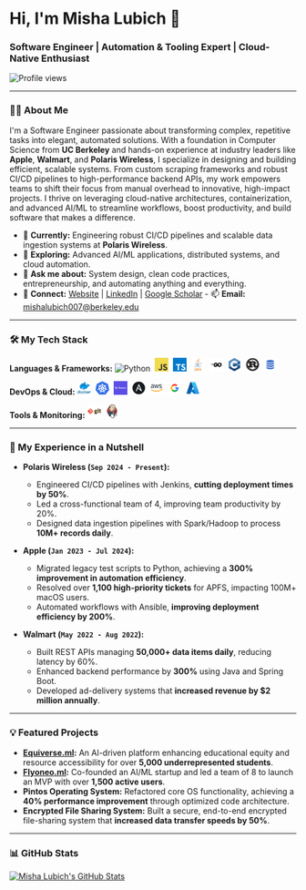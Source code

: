 # Hi, I'm Misha Lubich 👋
### Software Engineer | Automation & Tooling Expert | Cloud-Native Enthusiast
![Profile views](https://komarev.com/ghpvc/?username=ml-lubich&label=Views&color=blue&style=plastic)

---

### 👨‍💻 About Me
I'm a Software Engineer passionate about transforming complex, repetitive tasks into elegant, automated solutions. With a foundation in Computer Science from **UC Berkeley** and hands-on experience at industry leaders like **Apple**, **Walmart**, and **Polaris Wireless**, I specialize in designing and building efficient, scalable systems. From custom scraping frameworks and robust CI/CD pipelines to high-performance backend APIs, my work empowers teams to shift their focus from manual overhead to innovative, high-impact projects. I thrive on leveraging cloud-native architectures, containerization, and advanced AI/ML to streamline workflows, boost productivity, and build software that makes a difference.

- 🔭 **Currently:** Engineering robust CI/CD pipelines and scalable data ingestion systems at **Polaris Wireless**.
- 🌱 **Exploring:** Advanced AI/ML applications, distributed systems, and cloud automation.
- 💬 **Ask me about:** System design, clean code practices, entrepreneurship, and automating anything and everything.
- 🔗 **Connect:** [Website](https://mishalubich.com) | [LinkedIn](https://www.linkedin.com/in/misha-lubich/) | [Google Scholar](https://scholar.google.com/citations?user=your_scholar_id)  - 📫 **Email:** [mishalubich007@berkeley.edu](mailto:mishalubich007@berkeley.edu)

---

### 🛠️ My Tech Stack

**Languages & Frameworks:**
<img src="https://www.python.org/static/opengraph-icon-200x200.png" alt="Python" width="24" height="24"/>&nbsp;
<img src="https://raw.githubusercontent.com/github/explore/80688e429a7d4ef2fca1e82350fe8e3517d3494d/topics/javascript/javascript.png" alt="JavaScript" width="24" height="24"/>&nbsp;
<img src="https://raw.githubusercontent.com/github/explore/main/topics/typescript/typescript.png" alt="TypeScript" width="24" height="24"/>&nbsp;
<img src="https://raw.githubusercontent.com/github/explore/main/topics/java/java.png" alt="Java" width="24" height="24"/>&nbsp;
<img src="https://raw.githubusercontent.com/github/explore/main/topics/go/go.png" alt="Go" width="24" height="24"/>&nbsp;
<img src="https://raw.githubusercontent.com/github/explore/main/topics/cpp/cpp.png" alt="C++" width="24" height="24"/>&nbsp;
<img src="https://raw.githubusercontent.com/github/explore/main/topics/rust/rust.png" alt="Rust" width="24" height="24"/>&nbsp;
<img src="https://raw.githubusercontent.com/github/explore/main/topics/sql/sql.png" alt="SQL" width="24" height="24"/>

**DevOps & Cloud:**
<img src="https://raw.githubusercontent.com/github/explore/main/topics/docker/docker.png" alt="Docker" width="24" height="24"/>&nbsp;
<img src="https://raw.githubusercontent.com/github/explore/main/topics/kubernetes/kubernetes.png" alt="Kubernetes" width="24" height="24"/>&nbsp;
<img src="https://raw.githubusercontent.com/github/explore/main/topics/terraform/terraform.png" alt="Terraform" width="24" height="24"/>&nbsp;
<img src="https://raw.githubusercontent.com/github/explore/main/topics/ansible/ansible.png" alt="Ansible" width="24" height="24"/>&nbsp;
<img src="https://raw.githubusercontent.com/github/explore/main/topics/aws/aws.png" alt="AWS" width="24" height="24"/>&nbsp;
<img src="https://raw.githubusercontent.com/github/explore/main/topics/google/google.png" alt="GCP" width="24" height="24"/>&nbsp;
<img src="https://raw.githubusercontent.com/github/explore/main/topics/azure/azure.png" alt="Azure" width="24" height="24"/>

**Tools & Monitoring:**
<img src="https://raw.githubusercontent.com/github/explore/main/topics/git/git.png" alt="Git" width="24" height="24"/>&nbsp;
<img src="https://raw.githubusercontent.com/github/explore/main/topics/jenkins/jenkins.png" alt="Jenkins" width="24" height="24"/>&nbsp;

---

### 🚀 My Experience in a Nutshell

-   **Polaris Wireless (`Sep 2024 - Present`):**
    -   Engineered CI/CD pipelines with Jenkins, **cutting deployment times by 50%**.
    -   Led a cross-functional team of 4, improving team productivity by 20%.
    -   Designed data ingestion pipelines with Spark/Hadoop to process **10M+ records daily**.

-   **Apple (`Jan 2023 - Jul 2024`):**
    -   Migrated legacy test scripts to Python, achieving a **300% improvement in automation efficiency**.
    -   Resolved over **1,100 high-priority tickets** for APFS, impacting 100M+ macOS users.
    -   Automated workflows with Ansible, **improving deployment efficiency by 200%**.

-   **Walmart (`May 2022 - Aug 2022`):**
    -   Built REST APIs managing **50,000+ data items daily**, reducing latency by 60%.
    -   Enhanced backend performance by **300%** using Java and Spring Boot.
    -   Developed ad-delivery systems that **increased revenue by $2 million annually**.

---

### 💡 Featured Projects

-   **[Equiverse.ml](https://equiverse.ml):** An AI-driven platform enhancing educational equity and resource accessibility for over **5,000 underrepresented students**.
-   **[Flyoneo.ml](https://flyoneo.ml):** Co-founded an AI/ML startup and led a team of 8 to launch an MVP with over **1,500 active users**.
-   **Pintos Operating System:** Refactored core OS functionality, achieving a **40% performance improvement** through optimized code architecture.
-   **Encrypted File Sharing System:** Built a secure, end-to-end encrypted file-sharing system that **increased data transfer speeds by 50%**.

---

### 📊 GitHub Stats

[![Misha Lubich's GitHub Stats](https://github-readme-stats.vercel.app/api?username=ml-lubich&hide=issues&show_icons=true&theme=gotham&locale=en&layout=compact)](https://github.com/ml-lubich)
